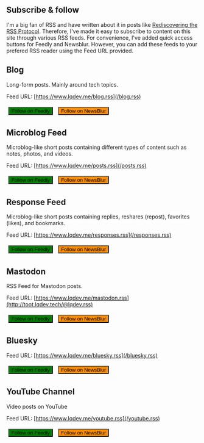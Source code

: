 ## Subscribe & follow

I'm a big fan of RSS and have written about it in posts like [Rediscovering the RSS Protocol](/posts/rediscovering-rss-user-freedom). Therefore, I've made it easy to subscribe to content on this site through various RSS feeds. For convenience, I've added quick access buttons for Feedly and Newsblur. However, you can add these feeds to your prefered RSS reader using the Feed URL provided. 

## Blog

Long-form posts. Mainly around tech topics.

Feed URL: [https://www.lqdev.me/blog.rss](/blog.rss)

<a href="https://feedly.com/i/subscription/feed%2Fhttps%3A%2F%2Fwww.lqdev.me%2Fblog.rss"><button type="button" class="btn" style="background-color:green;margin:5px;">
<span class="bi bi-rss"></span>
Follow on Feedly
</button></a>
<a href="http://www.newsblur.com/?url=https%3A%2F%2Fwww.lqdev.me%2Fblog.rss"><button type="button" class="btn" style="background-color:darkorange;margin:5px;">
<span class="bi bi-rss"></span>
Follow on NewsBlur
</button></a>

## Microblog Feed

Microblog-like short posts containing different types of content such as notes, photos, and videos.

Feed URL: [https://www.lqdev.me/posts.rss](/posts.rss)

<a href="https://feedly.com/i/subscription/feed%2Fhttps%3A%2F%2Fwww.lqdev.me%2Fposts.rss"><button type="button" class="btn" style="background-color:green;margin:5px;">
<span class="bi bi-rss"></span>
Follow on Feedly
</button></a>
<a href="http://www.newsblur.com/?url=https%3A%2F%2Fwww.lqdev.me%2Fposts.rss"><button type="button" class="btn" style="background-color:darkorange;margin:5px;">
<span class="bi bi-rss"></span>
Follow on NewsBlur
</button></a>

## Response Feed

Microblog-like short posts containing replies, reshares (repost), favorites (likes), and bookmarks.

Feed URL: [https://www.lqdev.me/responses.rss](/responses.rss)

<a href="https://feedly.com/i/subscription/feed%2Fhttps%3A%2F%2Fwww.lqdev.me%2Fresponses.rss"><button type="button" class="btn" style="background-color:green;margin:5px;">
<span class="bi bi-rss"></span>
Follow on Feedly
</button></a>
<a href="http://www.newsblur.com/?url=https%3A%2F%2Fwww.lqdev.me%2Fresponses.rss"><button type="button" class="btn" style="background-color:darkorange;margin:5px;">
<span class="bi bi-rss"></span>
Follow on NewsBlur
</button></a>

## Mastodon

RSS Feed for Mastodon posts.

Feed URL: [https://www.lqdev.me/mastodon.rss](http://toot.lqdev.tech/@lqdev.rss)

<a href="https://feedly.com/i/subscription/feed%2Fhttps%3A%2F%www.lqdev.me%2Fmastodon.rss"><button type="button" class="btn" style="background-color:green;margin:5px;">
<span class="bi bi-rss"></span>
Follow on Feedly
</button></a>
<a href="http://www.newsblur.com/?url=https%3A%2F%www.lqdev.me%2Fmastodon.rss"><button type="button" class="btn" style="background-color:darkorange;margin:5px;">
<span class="bi bi-rss"></span>
Follow on NewsBlur
</button></a>

## Bluesky

Feed URL: [https://www.lqdev.me/bluesky.rss](/bluesky.rss)

<a href="https://feedly.com/i/subscription/feed%2Fhttps%3A%2F%www.lqdev.me%2Fbluesky.rss"><button type="button" class="btn" style="background-color:green;margin:5px;">
<span class="bi bi-rss"></span>
Follow on Feedly
</button></a>
<a href="http://www.newsblur.com/?url=https%3A%2F%www.lqdev.me%2Fbluesky.rss"><button type="button" class="btn" style="background-color:darkorange;margin:5px;">
<span class="bi bi-rss"></span>
Follow on NewsBlur
</button></a>

## YouTube Channel

Video posts on YouTube

Feed URL: [https://www.lqdev.me/youtube.rss](/youtube.rss)

<a href="https://feedly.com/i/subscription/feed%2Fhttps%3A%2F%www.lqdev.me%2Fyoutube.rss"><button type="button" class="btn" style="background-color:green;margin:5px;">
<span class="bi bi-rss"></span>
Follow on Feedly
</button></a>
<a href="http://www.newsblur.com/?url=https%3A%2F%www.lqdev.me%2Fyoutube.rss"><button type="button" class="btn" style="background-color:darkorange;margin:5px;">
<span class="bi bi-rss"></span>
Follow on NewsBlur
</button></a>